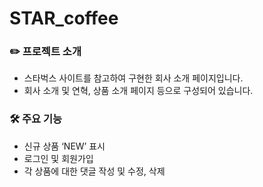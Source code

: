 # STAR_coffee

### ✏️ 프로젝트 소개

- 스타벅스 사이트를 참고하여 구현한 회사 소개 페이지입니다.
- 회사 소개 및 연혁, 상품 소개 페이지 등으로 구성되어 있습니다.

### 🛠️ 주요 기능

- 신규 상품 ‘NEW’ 표시
- 로그인 및 회원가입
- 각 상품에 대한 댓글 작성 및 수정, 삭제
